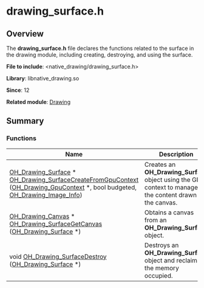 # drawing_surface.h


## Overview

The **drawing_surface.h** file declares the functions related to the surface in the drawing module, including creating, destroying, and using the surface.

**File to include**: &lt;native_drawing/drawing_surface.h&gt;

**Library**: libnative_drawing.so

**Since**: 12

**Related module**: [Drawing](_drawing.md)


## Summary

### Functions

| Name| Description| 
| -------- | -------- |
| [OH_Drawing_Surface](_drawing.md#oh_drawing_surface) \* [OH_Drawing_SurfaceCreateFromGpuContext](_drawing.md#oh_drawing_surfacecreatefromgpucontext) ([OH_Drawing_GpuContext](_drawing.md#oh_drawing_gpucontext) \*, bool budgeted, [OH_Drawing_Image_Info](_o_h___drawing___image___info.md)) | Creates an **OH_Drawing_Surface** object using the GPU context to manage the content drawn on the canvas. | 
| [OH_Drawing_Canvas](_drawing.md#oh_drawing_canvas) \* [OH_Drawing_SurfaceGetCanvas](_drawing.md#oh_drawing_surfacegetcanvas) ([OH_Drawing_Surface](_drawing.md#oh_drawing_surface) \*) | Obtains a canvas from an **OH_Drawing_Surface** object. | 
| void [OH_Drawing_SurfaceDestroy](_drawing.md#oh_drawing_surfacedestroy) ([OH_Drawing_Surface](_drawing.md#oh_drawing_surface) \*) | Destroys an **OH_Drawing_Surface** object and reclaims the memory occupied. | 
